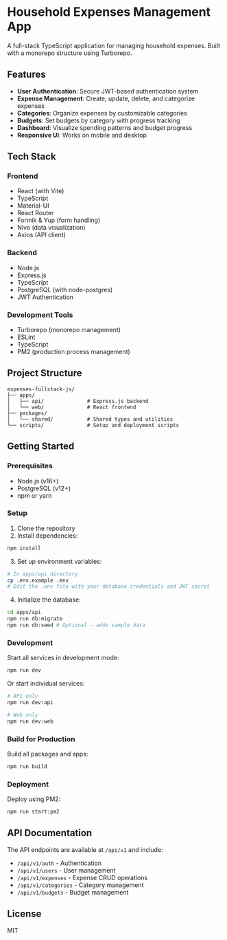 # Household Expenses Management App

A full-stack TypeScript application for managing household expenses. Built with a monorepo structure using Turborepo.

## Features

- **User Authentication**: Secure JWT-based authentication system
- **Expense Management**: Create, update, delete, and categorize expenses
- **Categories**: Organize expenses by customizable categories
- **Budgets**: Set budgets by category with progress tracking
- **Dashboard**: Visualize spending patterns and budget progress
- **Responsive UI**: Works on mobile and desktop

## Tech Stack

### Frontend
- React (with Vite)
- TypeScript
- Material-UI
- React Router
- Formik & Yup (form handling)
- Nivo (data visualization)
- Axios (API client)

### Backend
- Node.js
- Express.js
- TypeScript
- PostgreSQL (with node-postgres)
- JWT Authentication

### Development Tools
- Turborepo (monorepo management)
- ESLint
- TypeScript
- PM2 (production process management)

## Project Structure

```
expenses-fullstack-js/
├── apps/
│   ├── api/              # Express.js backend
│   └── web/              # React frontend
├── packages/
│   └── shared/           # Shared types and utilities
└── scripts/              # Setup and deployment scripts
```

## Getting Started

### Prerequisites

- Node.js (v16+)
- PostgreSQL (v12+)
- npm or yarn

### Setup

1. Clone the repository
2. Install dependencies:

```bash
npm install
```

3. Set up environment variables:

```bash
# In apps/api directory
cp .env.example .env
# Edit the .env file with your database credentials and JWT secret
```

4. Initialize the database:

```bash
cd apps/api
npm run db:migrate
npm run db:seed # Optional - adds sample data
```

### Development

Start all services in development mode:

```bash
npm run dev
```

Or start individual services:

```bash
# API only
npm run dev:api

# Web only
npm run dev:web
```

### Build for Production

Build all packages and apps:

```bash
npm run build
```

### Deployment

Deploy using PM2:

```bash
npm run start:pm2
```

## API Documentation

The API endpoints are available at `/api/v1` and include:

- `/api/v1/auth` - Authentication
- `/api/v1/users` - User management
- `/api/v1/expenses` - Expense CRUD operations
- `/api/v1/categories` - Category management
- `/api/v1/budgets` - Budget management

## License

MIT
